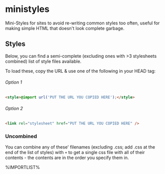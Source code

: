 # ministyles
Mini-Styles for sites to avoid re-writing common styles too often, useful for making simple HTML that doesn't look complete garbage.

## Styles
Below, you can find a semi-complete (excluding ones with >3 stylesheets combined) list of style files available.

To load these, copy the URL & use one of the following in your HEAD tag:

###### Option 1

```html
<style>@import url('PUT THE URL YOU COPIED HERE');</style>
```

###### Option 2
```html
<link rel="stylesheet" href="PUT THE URL YOU COPIED HERE" />
```

### Uncombined
You can combine any of these' filenames (excluding .css; add .css at the end of the list of styles) with `+` to get a single css file with all of their contents - the contents are in the order you specify them in.

%IMPORTLIST%

<style>
  @import url('https://ministyles.astolfo.gay/background+inter-font-by-default+links+gh-kbd+padding-kbd+code.css');
  .markdown-body .highlight pre, .markdown-body pre, .highlight {
    background: #181926;
    border-radius: 8px;
  }
  .markdown-body .highlight pre code, .markdown-body pre code {
    filter: invert() hue-rotate(180deg);
  }
</style>
